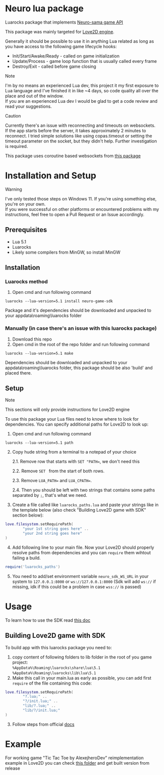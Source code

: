 # Neuro lua package

Luarocks package that implements [Neuro-sama game API](https://github.com/VedalAI/neuro-game-sdk)

This package was mainly targeted for [Love2D engine](https://love2d.org/).

Generally it should be possible to use it in anything Lua related as long as you have access to the following game lifecycle hooks:
- Init/Start/Awake/Ready - called on game initialization
- Update/Process - game loop function that is usually called every frame
- Destroy/Exit - called before game closing


>[!NOTE]  
>I'm by no means an experienced Lua dev, this project it my first exposure to Lua language and I've finished it in like ~4 days, so code quality all over the place and out of the window.<br>
>If you are an experienced Lua dev I would be glad to get a code review and read your suggestions.


> [!CAUTION]  
> Currently there's an issue with reconnecting and timeouts on websockets.  
> If the app starts before the server, it takes approximately 2 minutes to reconnect. I tried simple solutions like using copas.timeout or setting the timeout parameter on the socket, but they didn't help. Further investigation is required.

This package uses coroutine based websockets from [this package](https://github.com/lipp/lua-websockets)

# Installation and Setup

> [!WARNING]  
> I've only tested those steps on Windows 11. If you're using something else, you're on your own. <br>
> If you were successful on other platforms or encountered problems with my instructions, feel free to open a Pull Request or an Issue accordingly.

## Prerequisites
- Lua 5.1
- Luarocks
- Likely some compilers from MinGW, so install MinGW

## Installation

### Luarocks method

1. Open cmd and run following command 

 ```
 luarocks --lua-version=5.1 install neuro-game-sdk
 ``` 
Package and it's dependencies should be downloaded and unpacked to your appdata\roaming\luarocks folder

### Manually (in case there's an issue with **this** luarocks package)

1. Download this repo
2. Open cmd in the root of the repo folder and run following command 
```
luarocks --lua-version=5.1 make
```
Dependencies should be downloaded and unpacked to your appdata\roaming\luarocks folder, this package should be also 'build' and placed there.

## Setup
>[!NOTE]
>This sections will only provide instructions for Love2D engine

To use this package your Lua files need to know where to look for dependencies. You can specify additional paths for Love2D to look up:
1. Open cmd and run following command

``` 
luarocks --lua-version=5.1 path
```
2. Copy hude string from a terminal to a notepad of your choice 
    
    2.1. Remove row that starts with `SET "PATH=`, we don't need this 
    
    2.2. Remove `SET ` from the start of both rows. 
    
    2.3. Remove `LUA_PATH=` and `LUA_CPATH=`. 
    
    2.4. Then you should be left with two strings that contains some paths separated by `;`, that's what we need.
3. Create a file called like `luarocks_paths.lua` and paste your strings like in the template below (also check "Building Love2D game with SDK" section below):
```lua
love.filesystem.setRequirePath(
        "your 1st string goes here" ..
        "your 2nd string goes here"
)
```
4. Add following line to your main file. Now your Love2D should properly resolve paths from dependencies and you can `require` them wihtout failing a build.

```lua 
require('luarocks_paths')
```

5. You need to add/set environment variable `neuro_sdk_WS_URL` in your system to `127.0.0.1:8000` or `ws://127.0.0.1:8000` (Sdk will add `ws://` if missing, idk if this could be a problem in case `wss://` is passed)

# Usage
To learn how to use the SDK read [this doc](USAGE.md)

## Building Love2D game with SDK
 To build app with this luarocks package you need to:
1. copy content of following folders to lib folder in the root of you game project:   
``%AppData%\Roaming\luarocks\share\lua\5.1``  
``%AppData%\Roaming\luarocks\lib\lua\5.1``
2. Make this call in your main.lua as early as possible, you can add first `require` of the file containing this code:
```lua
love.filesystem.setRequirePath(
        "?.lua;" ..
        "?/init.lua;" ..
        "lib/?.lua;" ..
        "lib/?/init.lua;"
)
```
3. Follow steps from official [docs](https://love2d.org/wiki/Game_Distribution)

# Example
For working game "Tic Tac Toe by AlexejheroDev" reimplementation example in Love2D you can check [this folder](examples/tic%20tac%20toe) and get built version from release
